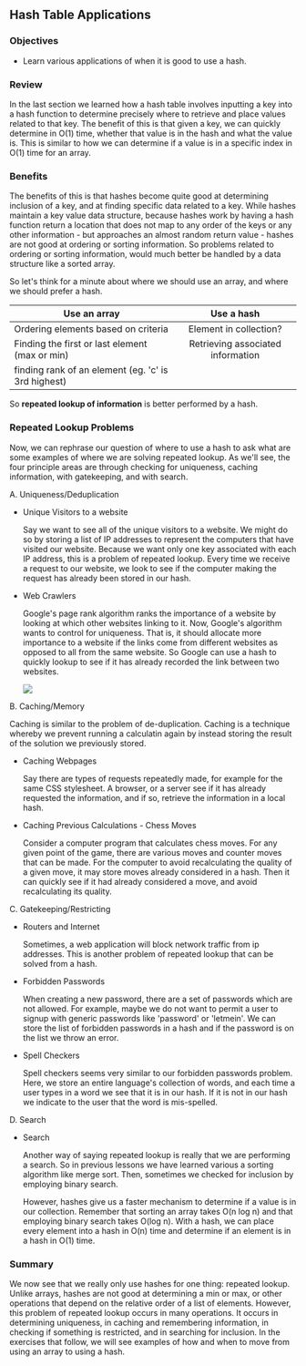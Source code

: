 ## Hash Table Applications

### Objectives 

- Learn various applications of when it is good to use a hash.

### Review

In the last section we learned how a hash table involves inputting a key into a hash function to determine precisely where to retrieve and place values related to that key.  The benefit of this is that given a key, we can quickly determine in O(1) time, whether that value is in the hash and what the value is.  This is similar to how we can determine if a value is in a specific index in O(1) time for an array.

### Benefits

The benefits of this is that hashes become quite good at determining inclusion of a key, and at finding specific data related to a key.  While hashes maintain a key value data structure, because hashes work by having a hash function return a location that does not map to any order of the keys or any other information - but approaches an almost random return value - hashes are not good at ordering or sorting information.  So problems related to ordering or sorting information, would much better be handled by a data structure like a sorted array.   

So let's think for a minute about where we should use an array, and where we should prefer a hash.

| Use an array                             |Use a hash |
| -------------                            |:-------------:|
| Ordering elements based on criteria      | Element in collection?  |
| Finding the first or last element (max or min)| Retrieving associated information|
|finding rank of an element (eg. 'c' is 3rd highest) |


So **repeated lookup of information** is better performed by a hash.

### Repeated Lookup Problems

Now, we can rephrase our question of where to use a hash to ask what are some examples of where we are solving repeated lookup.  As we'll see, the four principle areas are through checking for uniqueness, caching information, with gatekeeping, and with search.  

A. Uniqueness/Deduplication

*  Unique Visitors to a website

	Say we want to see all of the unique visitors to a website.  We might do so by storing a list of IP addresses to represent the computers that have visited our website.  Because we want only one key associated with each IP address, this is a problem of repeated lookup.  Every time we receive a request to our website, we look to see if the computer making the request has already been stored in our hash.
	
* Web Crawlers

	Google's page rank algorithm ranks the importance of a website by looking at which other websites linking to it.  Now, Google's algorithm wants to control for uniqueness.  That is, it should allocate more importance to a website if the links come from different websites as opposed to all from the same website.  So Google can use a hash to quickly lookup to see if it has already recorded the link between two websites.      	
	
	![](http://www.searchengineoptimizations.co/wp-content/uploads/2011/01/inbound-linking.gif)
	
B. Caching/Memory

Caching is similar to the problem of de-duplication.  Caching is a technique whereby we prevent running a calculatin again by instead storing the result of the solution we previously stored.  
	
* Caching Webpages  

	Say there are types of requests repeatedly made, for example for the same CSS stylesheet.  A browser, or a server see if it has already requested the information, and if so, retrieve the information in a local hash.	

* Caching Previous Calculations - Chess Moves

	Consider a computer program that calculates chess moves.  For any given point of the game, there are various moves and counter moves that can be made.  For the computer to avoid recalculating the quality of a given move, it may store moves already considered in a hash.  Then it can quickly see if it had already considered a move, and avoid recalculating its quality. 
 
C. Gatekeeping/Restricting

* Routers and Internet 

	Sometimes, a web application will block network traffic from ip addresses.  This is another problem of repeated lookup that can be solved from a hash. 

* Forbidden Passwords
	
	When creating a new password, there are a set of passwords which are not allowed.  For example, maybe we do not want to permit a user to signup with generic passwords like 'password' or 'letmein'.  We can store the list of forbidden passwords in a hash and if the password is on the list we throw an error.     
	
* Spell Checkers 

	Spell checkers seems very similar to our forbidden passwords problem.  Here, we store an entire language's collection of words, and each time a user types in a word we see that it is in our hash.  If it is not in our hash we indicate to the user that the word is mis-spelled.
	
D. Search
 
* Search 

	Another way of saying repeated lookup is really that we are performing a search.  So in previous lessons we have learned various a sorting algorithm like merge sort.  Then, sometimes we checked for inclusion by employing binary search. 

	However, hashes give us a faster mechanism to determine if a value is in our collection.  Remember that sorting an array takes O(n log n) and that employing binary search takes O(log n).  With a hash, we can place every element into a hash in O(n) time and determine if an element is in a hash in O(1) time.  

### Summary

We now see that we really only use hashes for one thing: repeated lookup.  Unlike arrays, hashes are not good at determining a min or max, or other operations that depend on the relative order of a list of elements.  However, this problem of repeated lookup occurs in many operations.  It occurs in determining uniqueness, in caching and remembering information, in checking if something is restricted, and in searching for inclusion.  In the exercises that follow, we will see examples of how and when to move from using an array to using a hash.


	

	

		
	
